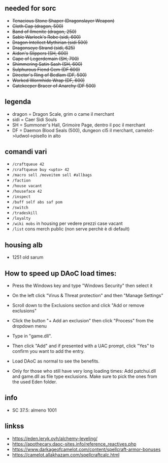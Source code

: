 ## needed for sorc

+ ~~Tenacious Stone Shaper (Dragonslayer Weapon)~~
+ ~~Cloth Cap (dragon, 500)~~
+ ~~Band of Ilmenite (dragon, 250)~~
+ ~~Sable Warlock's Robe (sidi, 600)~~
+ ~~Dragon Intellect Mythirian (sidi 500)~~
+ ~~Dragonseye Strand (sidi, 625)~~
+ ~~Aidon's Slippers (SH, 600)~~
+ ~~Cape of Legerdemain (SH, 700)~~
+ ~~Shimmering Satin Sash (SH, 600)~~
+ ~~Sulphurous Fiend Gem (DF 600)~~
+ ~~Director's Ring of Bedlam (DF, 500)~~
+ ~~Worked Wormhide Wrap (DF, 600)~~
+ ~~Gatekeeper Bracer of Anarchy (DF 500)~~

## legenda

+ dragon = Dragon Scale, grim o came il merchant
+ sidi = Caer Sidi Souls
+ SH = Summoner's Hall, Grimoire Page, dentro il poc il merchant
+ DF = Daemon Blood Seals (500), dungeon cl5 il merchant, camelot->ludwol->pisello in alto

## comandi vari

+ `/craftqueue 42`
+ `/craftqueue buy <upto> 42`
+ `/macro sell /moveitem sell #allbags`
+ `/faction`
+ `/house vacant`
+ `/houseface 42`
+ `/inspect`
+ `/buff self abs saf pom`
+ `/switch`
+ `/tradeskill`
+ `/loyalty`
+ `/wiki mobs` in housing per vedere prezzi case vacant
+ `/list` cons merch public (non serve perchè è di default)

## housing alb

+ 1251 old sarum

## How to speed up DAoC load times:

+ Press the Windows key and type "Windows Security" then select it
+ On the left click "Virus & Threat protection" and then "Manage Settings"
+ Scroll down to the Exclusions section and click "Add or remove exclusions"
+ Click the button "+ Add an exclusion" then click "Process" from the dropdown menu
+ Type in "game.dll".
+ Then click "Add" and if presented with a UAC prompt, click "Yes" to confirm you want to add the entry.
+ Load DAoC as normal to see the benefits.


+ Only for those who still have very long loading times:
Add patchui.dll and game.dll as file type exclusions. Make sure to pick the ones from the used Eden folder.

## info

+ SC 37.5: almeno 1001

## linkss

+ https://eden.leryk.ovh/alchemy-leveling/
+ https://apothecary.daoc-sites.info/reference_reactives.php
+ https://www.darkageofcamelot.com/content/spellcraft-armor-bonuses
+ https://camelot.allakhazam.com/spellcraftcalc.html
